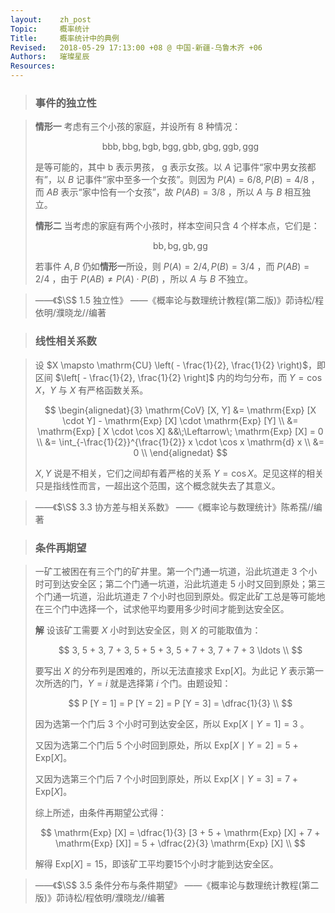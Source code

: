 ```yaml
---
layout:    zh_post
Topic:     概率统计
Title:     概率统计中的典例
Revised:   2018-05-29 17:13:00 +08 @ 中国-新疆-乌鲁木齐 +06
Authors:   璀璨星辰
Resources:
---
```


> ### 事件的独立性

> **情形一**  考虑有三个小孩的家庭，并设所有 $8$ 种情况：
> 
> $$
> \mathrm{bbb, bbg, bgb, bgg, gbb, gbg, ggb, ggg}
> $$
> 
> 是等可能的，其中 $\mathrm{b}$ 表示男孩， $\mathrm{g}$ 表示女孩。以 $A$ 记事件“家中男女孩都有”，以 $B$ 记事件“家中至多一个女孩”。则因为 $P (A) = 6 / 8, P (B) = 4 / 8$ ，而 $A B$ 表示“家中恰有一个女孩”，故 $P (A B) = 3 / 8$ ，所以 $A$ 与 $B$ 相互独立。
>
> **情形二**  当考虑的家庭有两个小孩时，样本空间只含 $4$ 个样本点，它们是：
> 
> $$
> \mathrm{bb, bg, gb, gg}
> $$
> 
> 若事件 $A, B$ 仍如**情形一**所设，则 $P (A) = 2 / 4, P (B) = 3 / 4$ ，而 $P (A B) = 2 / 4$ ，由于 $P (A B) \ne P (A) \cdot P (B)$ ，所以 $A$ 与 $B$ 不独立。

> ——《$\S$ 1.5 独立性》
> ——《概率论与数理统计教程(第二版)》茆诗松/程依明/濮晓龙//编著

> ### 线性相关系数

> 设 $X \mapsto \mathrm{CU} \left( - \frac{1}{2}, \frac{1}{2} \right)$，即区间 $\left[ - \frac{1}{2}, \frac{1}{2} \right]$ 内的均匀分布，而 $Y = \cos X$，$Y$ 与 $X$ 有严格函数关系。
>
> $$
> \begin{alignedat}{3}
> \mathrm{CoV} [X, Y] &= \mathrm{Exp} [X \cdot Y] - \mathrm{Exp} [X] \cdot \mathrm{Exp} [Y] \\
>                     &= \mathrm{Exp} [ X \cdot \cos X]                                     &&\;\Leftarrow\; \mathrm{Exp} [X] = 0 \\
>                     &= \int_{-\frac{1}{2}}^{\frac{1}{2}} x \cdot \cos x \mathrm{d} x \\
>                     &= 0 \\
> \end{alignedat}
> $$
>
> $X, Y$ 说是不相关，它们之间却有着严格的关系 $Y = \cos X$。足见这样的相关只是指线性而言，一超出这个范围，这个概念就失去了其意义。

> ——《$\S$ 3.3 协方差与相关系数》
> ——《概率论与数理统计》陈希孺//编著

> ### 条件再期望

> 一矿工被困在有三个门的矿井里。第一个门通一坑道，沿此坑道走 $3$ 个小时可到达安全区；第二个门通一坑道，沿此坑道走 $5$ 小时又回到原处；第三个门通一坑道，沿此坑道走 $7$ 个小时也回到原处。假定此矿工总是等可能地在三个门中选择一个，试求他平均要用多少时间才能到达安全区。
>
> **解** 设该矿工需要 $X$ 小时到达安全区，则 $X$ 的可能取值为：
> 
> $$
> 3, 5 + 3, 7 + 3, 5 + 5 + 3, 5 + 7 + 3, 7 + 7 + 3 \ldots \\
> $$
> 
> 要写出 $X$ 的分布列是困难的，所以无法直接求 $\mathrm{Exp} [X]$。为此记 $Y$ 表示第一次所选的门，$Y = i$ 就是选择第 $i$ 个门。由题设知：
> 
> $$
> P [Y = 1] = P [Y = 2] = P [Y = 3] = \dfrac{1}{3} \\
> $$
> 
> 因为选第一个门后 $3$ 个小时可到达安全区，所以 $\mathrm{Exp} [X \mid Y = 1] = 3$ 。
>
> 又因为选第二个门后 $5$ 个小时回到原处，所以 $\mathrm{Exp} [X \mid Y = 2] = 5 + \mathrm{Exp} [X]$。
>
> 又因为选第三个门后 $7$ 个小时回到原处，所以 $\mathrm{Exp} [X \mid Y = 3] = 7 + \mathrm{Exp} [X]$。
>
> 综上所述，由条件再期望公式得：
> 
> $$
> \mathrm{Exp} [X] = \dfrac{1}{3} [3 + 5 + \mathrm{Exp} [X] + 7 + \mathrm{Exp} [X]] = 5 + \dfrac{2}{3} \mathrm{Exp} [X] \\
> $$
> 
> 解得 $\mathrm{Exp} [X] = 15$，即该矿工平均要15个小时才能到达安全区。

> ——《$\S$ 3.5 条件分布与条件期望》
> ——《概率论与数理统计教程(第二版)》茆诗松/程依明/濮晓龙//编著
